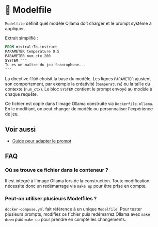 # 📑 Modelfile

`Modelfile` définit quel modèle Ollama doit charger et le prompt système à appliquer.

Extrait simplifié :
```Dockerfile
FROM mistral:7b-instruct
PARAMETER temperature 0.5
PARAMETER num_ctx 200
SYSTEM """
Tu es un maître du jeu francophone...
"""
```

La directive `FROM` choisit la base du modèle. Les lignes `PARAMETER` ajustent son comportement, par exemple la créativité (`temperature`) ou la taille du contexte (`num_ctx`). Le bloc `SYSTEM` contient le prompt envoyé au modèle à chaque requête.

Ce fichier est copié dans l'image Ollama construite via `Dockerfile.ollama`. En le modifiant, on peut changer de modèle ou personnaliser l'expérience de jeu.

## Voir aussi

- [Guide pour adapter le prompt](../guides/adapter-prompt.md)

## FAQ

### Où se trouve ce fichier dans le conteneur ?

Il est intégré à l'image Ollama lors de la construction. Toute modification nécessite donc un redémarrage via `make up` pour être prise en compte.

### Peut‑on utiliser plusieurs Modelfiles ?

`docker-compose.yml` fait référence à un unique `Modelfile`. Pour tester plusieurs prompts, modifiez ce fichier puis redémarrez Ollama avec `make down` puis `make up` pour prendre en compte les changements.

